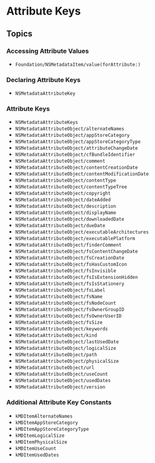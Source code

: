 # Attribute Keys

## Topics

### Accessing Attribute Values

- ``Foundation/NSMetadataItem/value(forAttribute:)``


### Declaring Attribute Keys

- ``NSMetadataAttributeKey``


### Attribute Keys

- ``NSMetadataAttributeKeys``
- ``NSMetadataAttributeObject/alternateNames``
- ``NSMetadataAttributeObject/appStoreCategory``
- ``NSMetadataAttributeObject/appStoreCategoryType``
- ``NSMetadataAttributeObject/attributeChangeDate``
- ``NSMetadataAttributeObject/cfBundleIdentifier``
- ``NSMetadataAttributeObject/comment``
- ``NSMetadataAttributeObject/contentCreationDate``
- ``NSMetadataAttributeObject/contentModificationDate``
- ``NSMetadataAttributeObject/contentType``
- ``NSMetadataAttributeObject/contentTypeTree``
- ``NSMetadataAttributeObject/copyright``
- ``NSMetadataAttributeObject/dateAdded``
- ``NSMetadataAttributeObject/description``
- ``NSMetadataAttributeObject/displayName``
- ``NSMetadataAttributeObject/downloadedDate``
- ``NSMetadataAttributeObject/dueDate``
- ``NSMetadataAttributeObject/executableArchitectures``
- ``NSMetadataAttributeObject/executablePlatform``
- ``NSMetadataAttributeObject/finderComment``
- ``NSMetadataAttributeObject/fsContentChangeDate``
- ``NSMetadataAttributeObject/fsCreationDate``
- ``NSMetadataAttributeObject/fsHasCustomIcon``
- ``NSMetadataAttributeObject/fsInvisible``
- ``NSMetadataAttributeObject/fsIsExtensionHidden``
- ``NSMetadataAttributeObject/fsIsStationery``
- ``NSMetadataAttributeObject/fsLabel``
- ``NSMetadataAttributeObject/fsName``
- ``NSMetadataAttributeObject/fsNodeCount``
- ``NSMetadataAttributeObject/fsOwnerGroupID``
- ``NSMetadataAttributeObject/fsOwnerUserID``
- ``NSMetadataAttributeObject/fsSize``
- ``NSMetadataAttributeObject/keywords``
- ``NSMetadataAttributeObject/kind``
- ``NSMetadataAttributeObject/lastUsedDate``
- ``NSMetadataAttributeObject/logicalSize``
- ``NSMetadataAttributeObject/path``
- ``NSMetadataAttributeObject/physicalSize``
- ``NSMetadataAttributeObject/url``
- ``NSMetadataAttributeObject/useCount``
- ``NSMetadataAttributeObject/usedDates``
- ``NSMetadataAttributeObject/version``


### Additional Attribute Key Constants

- ``kMDItemAlternateNames``
- ``kMDItemAppStoreCategory``
- ``kMDItemAppStoreCategoryType``
- ``kMDItemLogicalSize``
- ``kMDItemPhysicalSize``
- ``kMDItemUseCount``
- ``kMDItemUsedDates``
